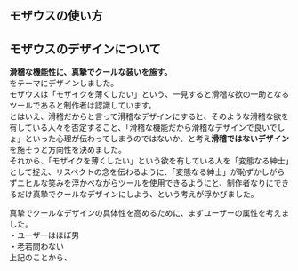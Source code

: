 モザウスの使い方
---



モザウスのデザインについて
---

**滑稽な機能性に、真摯でクールな装いを施す。**  
をテーマにデザインしました。  
モザウスは「モザイクを薄くしたい」という、一見すると滑稽な欲の一助となるツールであると制作者は認識しています。  
とはいえ、滑稽だからと言って滑稽なデザインにすると、そのような滑稽な欲を有している人々を否定すること、「滑稽な機能だから滑稽なデザインで良いでしょ」といった心理が伝わってしまうのではないか、と考え**滑稽ではないデザイン**を施そうと方向性を決めました。  
それから、「モザイクを薄くしたい」という欲を有している人を「変態なる紳士」として捉え、リスペクトの念を伝わるように、「変態なる紳士」が恥ずかしがらずニヒルな笑みを浮かべながらツールを使用できるようにと、制作者なりにできるだけ真摯でクールなデザインにしよう、という考えが浮かびました。

真摯でクールなデザインの具体性を高めるために、まずユーザーの属性を考えました。  
・ユーザーはほぼ男  
・老若問わない  
上記のことから、